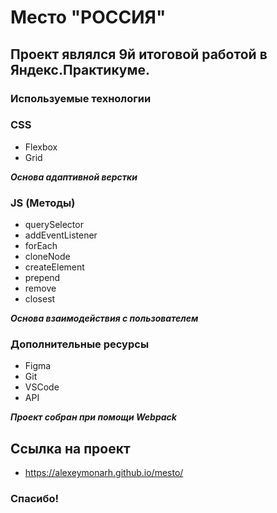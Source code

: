 # Место "РОССИЯ"

## Проект являлся 9й итоговой работой в Яндекс.Практикуме.

### Используемые технологии

### CSS
* Flexbox
* Grid

***Основа адаптивной верстки***

### JS (Методы)
* querySelector
* addEventListener
* forEach
* cloneNode
* createElement
* prepend
* remove
* closest

***Основа взаимодействия с пользователем***

### Дополнительные ресурсы
* Figma
* Git
* VSCode
* API

***Проект собран при помощи Webpack***

## Ссылка на проект
* https://alexeymonarh.github.io/mesto/

### Спасибо!
